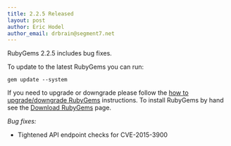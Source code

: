 ```yaml
---
title: 2.2.5 Released
layout: post
author: Eric Hodel
author_email: drbrain@segment7.net
---
```


RubyGems 2.2.5 includes bug fixes.

To update to the latest RubyGems you can run:

    gem update --system

If you need to upgrade or downgrade please follow the [how to upgrade/downgrade
RubyGems][upgrading] instructions.  To install RubyGems by hand see the
[Download RubyGems][download] page.

_Bug fixes:_

* Tightened API endpoint checks for CVE-2015-3900


[download]: https://rubygems.org/pages/download
[upgrading]: http://rubygems.rubyforge.org/rubygems-update/UPGRADING_rdoc.html

